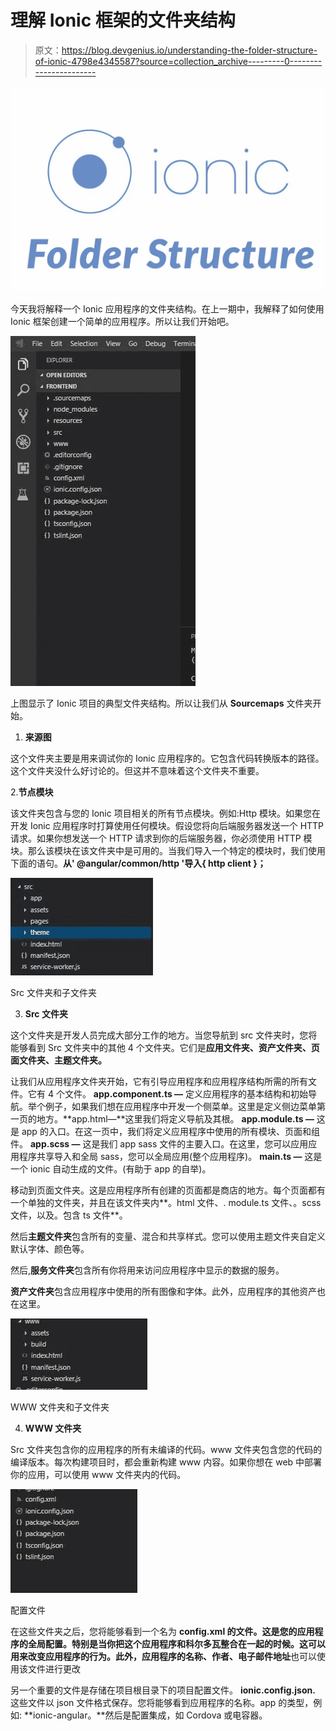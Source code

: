# 理解 Ionic 框架的文件夹结构

> 原文：<https://blog.devgenius.io/understanding-the-folder-structure-of-ionic-4798e4345587?source=collection_archive---------0----------------------->

![](img/d48253dcf0a2f3b4b8dfc5dec465bbfb.png)

今天我将解释一个 Ionic 应用程序的文件夹结构。在上一期中，我解释了如何使用 Ionic 框架创建一个简单的应用程序。所以让我们开始吧。

![](img/9525d6fe22360a72c7586380d7edc894.png)

上图显示了 Ionic 项目的典型文件夹结构。所以让我们从 **Sourcemaps** 文件夹开始。

1.  **来源图**

这个文件夹主要是用来调试你的 Ionic 应用程序的。它包含代码转换版本的路径。这个文件夹没什么好讨论的。但这并不意味着这个文件夹不重要。

2.**节点模块**

该文件夹包含与您的 Ionic 项目相关的所有节点模块。例如:Http 模块。如果您在开发 Ionic 应用程序时打算使用任何模块。假设您将向后端服务器发送一个 HTTP 请求。如果你想发送一个 HTTP 请求到你的后端服务器，你必须使用 HTTP 模块。那么该模块在该文件夹中是可用的。当我们导入一个特定的模块时，我们使用下面的语句。**从' @angular/common/http '导入{ http client }；**

![](img/0306619dc85f1ce66f6b453a6b8db643.png)

Src 文件夹和子文件夹

3. **Src 文件夹**

这个文件夹是开发人员完成大部分工作的地方。当您导航到 src 文件夹时，您将能够看到 Src 文件夹中的其他 4 个文件夹。它们是**应用文件夹、资产文件夹、页面文件夹、主题文件夹。**

让我们从应用程序文件夹开始，它有引导应用程序和应用程序结构所需的所有文件。它有 4 个文件。 **app.component.ts —** 定义应用程序的基本结构和初始导航。举个例子，如果我们想在应用程序中开发一个侧菜单。这里是定义侧边菜单第一页的地方。**app.html—**这里我们将定义导航及其根。 **app.module.ts —** 这是 app 的入口。在这一页中，我们将定义应用程序中使用的所有模块、页面和组件。 **app.scss —** 这是我们 app sass 文件的主要入口。在这里，您可以应用应用程序共享导入和全局 sass，您可以全局应用(整个应用程序)。 **main.ts —** 这是一个 ionic 自动生成的文件。(有助于 app 的自举)。

移动到页面文件夹。这是应用程序所有创建的页面都是商店的地方。每个页面都有一个单独的文件夹，并且在该文件夹内**。html 文件、. module.ts 文件、。scss 文件，以及。包含 ts 文件**。

然后**主题文件夹**包含所有的变量、混合和共享样式。您可以使用主题文件夹自定义默认字体、颜色等。

然后,**服务文件夹**包含所有你将用来访问应用程序中显示的数据的服务。

**资产文件夹**包含应用程序中使用的所有图像和字体。此外，应用程序的其他资产也在这里。

![](img/bc061c42239a56fa762b9144d97cae21.png)

WWW 文件夹和子文件夹

4. **WWW 文件夹**

Src 文件夹包含你的应用程序的所有未编译的代码。www 文件夹包含您的代码的编译版本。每次构建项目时，都会重新构建 www 内容。如果你想在 web 中部署你的应用，可以使用 www 文件夹内的代码。

![](img/a7b017dc4de4657816aed1b68734590a.png)

配置文件

在这些文件夹之后，您将能够看到一个名为 **config.xml 的文件。**这是您的应用程序的全局配置。特别是当你把这个应用程序和科尔多瓦整合在一起的时候。这可以用来改变应用程序的行为。此外，应用程序的**名称、作者、电子邮件地址**也可以使用该文件进行更改

另一个重要的文件是存储在项目根目录下的项目配置文件。 **ionic.config.json.** 这些文件以 json 文件格式保存。您将能够看到应用程序的名称。app 的类型，例如: **ionic-angular。**然后是配置集成，如 Cordova 或电容器。